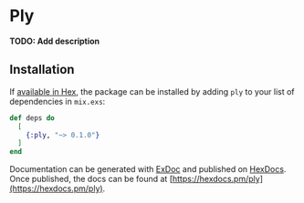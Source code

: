 # Ply

**TODO: Add description**

## Installation

If [available in Hex](https://hex.pm/docs/publish), the package can be installed
by adding `ply` to your list of dependencies in `mix.exs`:

```elixir
def deps do
  [
    {:ply, "~> 0.1.0"}
  ]
end
```

Documentation can be generated with [ExDoc](https://github.com/elixir-lang/ex_doc)
and published on [HexDocs](https://hexdocs.pm). Once published, the docs can
be found at [https://hexdocs.pm/ply](https://hexdocs.pm/ply).

